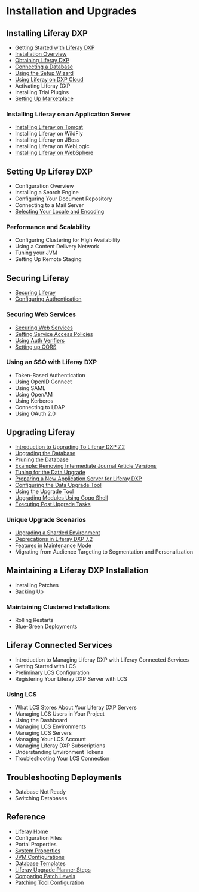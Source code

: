 # Installation and Upgrades

## Installing Liferay DXP

* [Getting Started with Liferay DXP](./01-installing-liferay-dxp/01-getting-started-with-liferay-dxp.md)
* [Installation Overview](./01-installing-liferay-dxp/02-installation-overview.md)
* [Obtaining Liferay DXP](./01-installing-liferay-dxp/03-obtaining-liferay.md)
* [Connecting a Database](./01-installing-liferay-dxp/04-connecting-a-database.md)
* [Using the Setup Wizard](./01-installing-liferay-dxp/05-using-the-setup-wizard.md)
* [Using Liferay on DXP Cloud](../../../../dxp-cloud/latest/en/using-the-liferay-dxp-service/introduction-to-the-liferay-dxp-service.md)
* Activating Liferay DXP
* Installing Trial Plugins
* [Setting Up Marketplace](./01-installing-liferay-dxp/09-setting-up-marketplace.md)

### Installing Liferay on an Application Server

* [Installing Liferay on Tomcat](./01-installing-liferay-dxp/01-installing-liferay-on-an-application-server/01-installing-liferay-on-tomcat.md)
* Installing Liferay on WildFly
* Installing Liferay on JBoss
* Installing Liferay on WebLogic
* [Installing Liferay on WebSphere](./01-installing-liferay-dxp/01-installing-liferay-on-an-application-server/05-installing-liferay-on-websphere.md)

## Setting Up Liferay DXP

* Configuration Overview
* Installing a Search Engine
* Configuring Your Document Repository
* Connecting to a Mail Server
* [Selecting Your Locale and Encoding](./01-installing-liferay-dxp/07-selecting-your-locale-and-encoding.md)

### Performance and Scalability

* Configuring Clustering for High Availability
* Using a Content Delivery Network
* Tuning your JVM
* Setting Up Remote Staging

## Securing Liferay

* [Securing Liferay](./05-securing-liferay/01-securing-liferay.md)
* [Configuring Authentication](./05-securing-liferay/02-configuring-authentication.md)

### Securing Web Services

* [Securing Web Services](./05-securing-liferay/04-securing-web-services/01-securing-web-services.md)
* [Setting Service Access Policies](./05-securing-liferay/04-securing-web-services/03-setting-service-access-policies.md)
* [Using Auth Verifiers](./05-securing-liferay/04-securing-web-services/04-using-auth-verifiers.md)
* [Setting up CORS](./05-securing-liferay/04-securing-web-services/05-setting-up-cors.md)

### Using an SSO with Liferay DXP

* Token-Based Authentication
* Using OpenID Connect
* Using SAML
* Using OpenAM
* Using Kerberos
* Connecting to LDAP
* Using OAuth 2.0

## Upgrading Liferay

* [Introduction to Upgrading To Liferay DXP 7.2](./04-upgrading-liferay/01-introduction-to-upgrading-to-liferay-dxp-7-2.md)
* [Upgrading the Database](./04-upgrading-liferay/02-upgrading-the-database.md)
* [Pruning the Database](./04-upgrading-liferay/03-pruning-the-database.md)
* [Example: Removing Intermediate Journal Article Versions](./04-upgrading-liferay/04-example-removing-intermediate-journal-article-versions.md)
* [Tuning for the Data Upgrade](./04-upgrading-liferay/05-tuning-for-the-data-upgrade.md)
* [Preparing a New Application Server for Liferay DXP](./04-upgrading-liferay/06-preparing-a-new-application-server-for-liferay-dxp.md)
* [Configuring the Data Upgrade Tool](./04-upgrading-liferay/07-configuring-the-data-upgrade-tool.md)
* [Using the Upgrade Tool](./04-upgrading-liferay/08-using-the-upgrade-tool.md)
* [Upgrading Modules Using Gogo Shell](./04-upgrading-liferay/09-upgrading-modules-using-gogo-shell.md)
* [Executing Post Upgrade Tasks](./04-upgrading-liferay/10-executing-post-upgrade-tasks.md)

### Unique Upgrade Scenarios

* [Upgrading a Sharded Environment](./04-upgrading-liferay/97-upgrading-a-sharded-environment.md)
* [Deprecations in Liferay DXP 7.2](./04-upgrading-liferay/98-deprecations-in-liferay-dxp-7-2.md)
* [Features in Maintenance Mode](./04-upgrading-liferay/99-features-in-maintenance-mode.md)
* Migrating from Audience Targeting to Segmentation and Personalization

## Maintaining a Liferay DXP Installation

* Installing Patches
* Backing Up

### Maintaining Clustered Installations

* Rolling Restarts
* Blue-Green Deployments

## Liferay Connected Services

* Introduction to Managing Liferay DXP with Liferay Connected Services
* Getting Started with LCS
* Preliminary LCS Configuration
* Registering Your Liferay DXP Server with LCS

### Using LCS

* What LCS Stores About Your Liferay DXP Servers
* Managing LCS Users in Your Project
* Using the Dashboard
* Managing LCS Environments
* Managing LCS Servers
* Managing Your LCS Account
* Managing Liferay DXP Subscriptions
* Understanding Environment Tokens
* Troubleshooting Your LCS Connection

## Troubleshooting Deployments

* Database Not Ready
* Switching Databases

## Reference

* [Liferay Home](./14-reference/01-liferay-home.md)
* Configuration Files
* Portal Properties
* [System Properties](./14-reference/04-system-properties.md)
* [JVM Configurations](./14-reference/05-jvm-configurations.md)
* [Database Templates](./14-reference/05-database-templates.md)
* [Liferay Upgrade Planner Steps](./14-reference/06-liferay-upgrade-planner-steps.md)
* [Comparing Patch Levels](./14-reference/07-comparing-patch-levels.md)
* [Patching Tool Configuration](./14-reference/08-patching-tool-configuration-properties.md)

